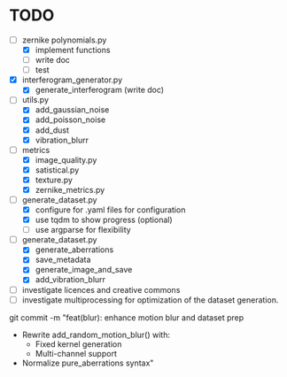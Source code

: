 # TODO

- [ ] zernike polynomials.py
    - [X] implement functions
    - [ ] write doc
    - [ ] test

- [X] interferogram_generator.py 
    - [X] generate_interferogram (write doc)

- [ ] utils.py
    - [X] add_gaussian_noise
    - [X] add_poisson_noise
    - [X] add_dust
    - [X] vibration_blurr 

- [ ] metrics
    - [X] image_quality.py
    - [X] satistical.py
    - [X] texture.py
    - [X] zernike_metrics.py

- [ ] generate_dataset.py
    - [X] configure for .yaml files for configuration
    - [X] use tqdm to show progress (optional)
    - [ ] use argparse for flexibility

- [ ] generate_dataset.py
    - [X] generate_aberrations
    - [X] save_metadata
    - [X] generate_image_and_save
    - [X] add_vibration_blurr

- [ ] investigate licences and creative commons
- [ ] investigate multiprocessing for optimization of the dataset generation.  

git commit -m "feat(blur): enhance motion blur and dataset prep

- Rewrite add_random_motion_blur() with:
  * Fixed kernel generation
  * Multi-channel support
- Normalize pure_aberrations syntax"
